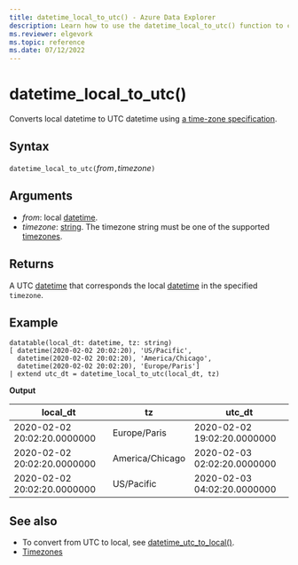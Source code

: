 ```yaml
---
title: datetime_local_to_utc() - Azure Data Explorer
description: Learn how to use the datetime_local_to_utc() function to convert local datetime to UTC datetime.
ms.reviewer: elgevork
ms.topic: reference
ms.date: 07/12/2022
---
```

# datetime_local_to_utc()

Converts local datetime to UTC datetime using [a time-zone specification](timezone.md).

## Syntax

`datetime_local_to_utc(`*from*`,`*timezone*`)`

## Arguments

* *from*: local [datetime](./scalar-data-types/datetime.md).
* *timezone*: [string](./scalar-data-types/string.md).  The timezone string must be one of the supported [timezones](timezone.md).

## Returns

A UTC [datetime](./scalar-data-types/datetime.md) that corresponds the local [datetime](./scalar-data-types/datetime.md) in the specified `timezone`.

## Example

```kusto
datatable(local_dt: datetime, tz: string)
[ datetime(2020-02-02 20:02:20), 'US/Pacific', 
  datetime(2020-02-02 20:02:20), 'America/Chicago', 
  datetime(2020-02-02 20:02:20), 'Europe/Paris']
| extend utc_dt = datetime_local_to_utc(local_dt, tz)
```

**Output**

|local_dt|tz|utc_dt|
|---|---|---|
|2020-02-02 20:02:20.0000000|Europe/Paris|2020-02-02 19:02:20.0000000|
|2020-02-02 20:02:20.0000000|America/Chicago|2020-02-03 02:02:20.0000000|
|2020-02-02 20:02:20.0000000|US/Pacific|2020-02-03 04:02:20.0000000|

## See also

* To convert from UTC to local, see [datetime_utc_to_local()](datetime-utc-to-local-function.md).
* [Timezones](timezone.md)